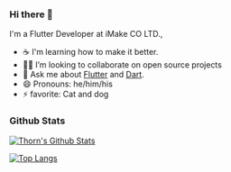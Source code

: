 ### Hi there 👋

I'm a Flutter Developer at iMake CO LTD., 

- ☕ I'm learning how to make it better.
- 🧑‍💻 I’m looking to collaborate on open source projects
- 💬 Ask me about [Flutter](https://flutter.dev) and [Dart](https://dart.dev).
- 😄 Pronouns: he/him/his
- ⚡ favorite: Cat and dog 

### Github Stats

[![Thorn's Github Stats](https://github-readme-stats.vercel.app/api?username=chornthorn&count_private=true&theme=radical&show_icons=true)](https://github.com/chornthorn)

[![Top Langs](https://github-readme-stats.vercel.app/api/top-langs/?username=chornthorn&layout=compact)](https://github.com/anuraghazra/github-readme-stats)

